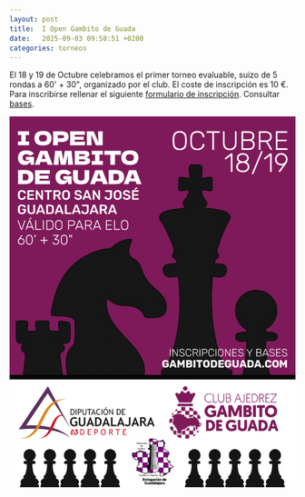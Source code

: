 ```yaml
---
layout: post
title:  I Open Gambito de Guada
date:   2025-09-03 09:58:51 +0200
categories: torneos
---
```


El 18 y 19 de Octubre celebramos el primer torneo evaluable, suizo de 5 rondas a 60' + 30", organizado por el club. 
El coste de inscripción es 10 €. Para inscribirse rellenar el siguiente [formulario de inscripción](https://docs.google.com/forms/d/101LVfkwzpmWjUNO9iy1vCHlkY8cHZ6sN7AWg0U_SUbQ). Consultar [bases](/torneos/i-open-gambito-de-guada#bases).


![](/assets/i-open-gambito-de-guada-800.png) 